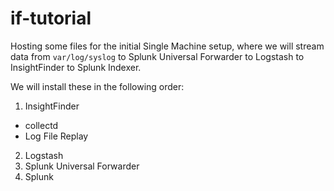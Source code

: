 # if-tutorial

Hosting some files for the initial Single Machine setup, where we will stream data from `var/log/syslog` to Splunk Universal Forwarder to Logstash to InsightFinder to Splunk Indexer.

We will install these in the following order:
1. InsightFinder
* collectd
* Log File Replay
2. Logstash
3. Splunk Universal Forwarder
4. Splunk
